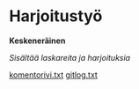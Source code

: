 <h1> Harjoitustyö </h1>

**Keskeneräinen**

*Sisältää laskareita ja harjoituksia*

[komentorivi.txt](https://github.com/iPegii/ot-harjoitustyo/blob/master/laskarit/viikko1/komentorivi.txt)
[gitlog.txt](https://github.com/iPegii/ot-harjoitustyo/blob/master/laskarit/viikko1/gitlog.txt)
